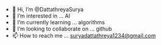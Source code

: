 - 👋 Hi, I’m @DattathreyaSurya
- 👀 I’m interested in ... AI
- 🌱 I’m currently learning ... algorithms
- 💞️ I’m looking to collaborate on ... github
- 📫 How to reach me ... suryadattathreya1234@gmail.com

<!---
DattathreyaSurya/DattathreyaSurya is a ✨ special ✨ repository because its `README.md` (this file) appears on your GitHub profile.
You can click the Preview link to take a look at your changes.
--->
